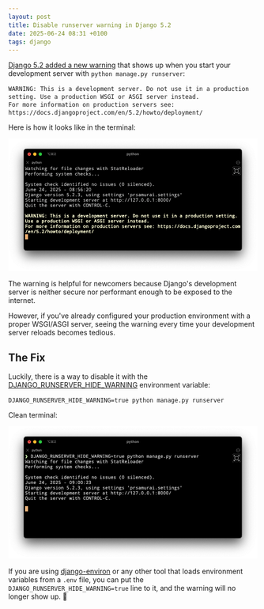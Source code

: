 ```yaml
---
layout: post
title: Disable runserver warning in Django 5.2
date: 2025-06-24 08:31 +0100
tags: django
---
```


[Django 5.2 added a new warning](https://docs.djangoproject.com/en/5.2/releases/5.2/#management-commands) that shows up when you start your development server with `python manage.py runserver`:

```
WARNING: This is a development server. Do not use it in a production setting. Use a production WSGI or ASGI server instead.
For more information on production servers see: https://docs.djangoproject.com/en/5.2/howto/deployment/
```

Here is how it looks like in the terminal:

![Warning in the terminal](/assets/pics/django-5-2-warning.png)

The warning is helpful for newcomers because Django's development server is neither secure nor performant enough to be exposed to the internet.

However, if you've already configured your production environment with a proper WSGI/ASGI server, seeing the warning every time your development server reloads becomes tedious.

## The Fix

Luckily, there is a way to disable it with the [DJANGO_RUNSERVER_HIDE_WARNING](https://docs.djangoproject.com/en/5.2/ref/django-admin/#envvar-DJANGO_RUNSERVER_HIDE_WARNING) environment variable:

```
DJANGO_RUNSERVER_HIDE_WARNING=true python manage.py runserver
```

Clean terminal:

![Warning in the terminal fixed](/assets/pics/django-5-2-warning-fixed.png)

If you are using [django-environ](https://django-environ.readthedocs.io/en/latest/) or any other tool that loads environment variables from a `.env` file, you can put the `DJANGO_RUNSERVER_HIDE_WARNING=true` line to it, and the warning will no longer show up. 🎉


